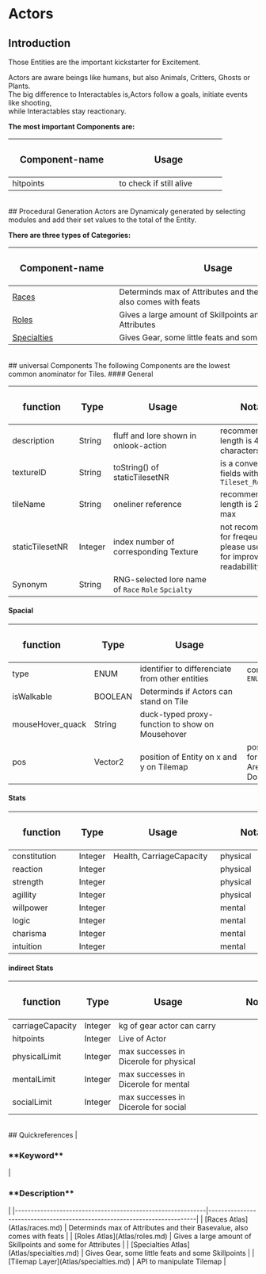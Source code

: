 # Actors



## Introduction
Those Entities are the important kickstarter for Excitement.

Actors are aware beings like humans, but also Animals, Critters, Ghosts or Plants.  
The big difference to Interactables is,Actors follow a goals, initiate events like shooting,  
while Interactables stay reactionary.    
  
**The most important Components are:**  

| <h3 style="width:200px"> **Component-name** </h3>          | <h3 style="width:200px"> **Usage** </h3>           |  
|------------------------------------------------------------|----------------------------------------------------|  
| hitpoints                                                  | to check if still alive                            |    





<br>
## Procedural Generation
Actors are Dynamicaly generated by selecting modules and add their set values to the total of the Entity.  
  
**There are three types of Categories:**
  
| <h3 style="width:200px"> **Component-name** </h3>          | <h3 style="width:400px"> **Usage** </h3>                                 |  
|------------------------------------------------------------|--------------------------------------------------------------------------|  
| [Races](Atlas/races.md)                                    | Determinds max of Attributes and their Basevalue, also comes with feats  |    
| [Roles](Atlas/roles.md)                                    | Gives a large amount of Skillpoints and some for Attributes              |  
| [Specialties](Atlas/specialties.md)                        | Gives Gear, some little feats and some Skillpoints                       |  




<br>  
## universal Components
The following Components are the lowest common anominator for Tiles.
#### General

| <h3 style="width:119px"> **function** </h3> | <h3>**Type**</h3> | <h3 style="width:200px"> **Usage** </h3> | <h3 style="width:160px"> **Notation** </h3> |  
|------------------|---------|----------------------------------------------------------|-----------------------------------------------------------------------------------------------|
| description      | String  | fluff and lore shown in onlook-action                    | recommended length is 40 characters at max                                                    |
| textureID        | String  | toString() of staticTilesetNR                            | is a convention of 3 fields with "_" as IFS:<br>  ``Tileset_Row_Collumn``                     |
| tileName         | String  | oneliner reference                                       | recommended length is 2 words at max                                                          |
| staticTilesetNR  | Integer | index number of corresponding Texture                    | not recommended for freqeunt use.   please use textureID for improved readabillity.           |  
| Synonym          | String  | RNG-selected lore name of ``Race`` ``Role`` ``Spcialty`` |                                                                                               |

#### Spacial
| <h3 style="width:119px"> **function** </h3> | <h3>**Type**</h3> | <h3 style="width:200px"> **Usage** </h3> | <h3 style="width:160px"> **Notation** </h3> |   
|------------------|---------|-------------------------------------------------|-----------------------------------------------------------------------------------------------|
| type             | ENUM    | identifier to differenciate from other entities | convention of ``ENUM.TYPES_ON_MAP.ACTOR``                                                     |
| isWalkable       | BOOLEAN | Determinds if Actors can stand on Tile          |                                                                                               |
| mouseHover_quack | String  | duck-typed proxy-function to show on Mousehover |                                                                                               |
| pos              | Vector2 | position of Entity on x and y on Tilemap        | posX and posY can be for single getter. <br>  Are Converted from Double to Integer!           |  

#### Stats
| <h3 style="width:119px"> **function** </h3> | <h3>**Type**</h3> | <h3 style="width:200px"> **Usage** </h3> | <h3 style="width:160px"> **Notation** </h3> |  
|------------------|---------|-------------------------------------------------|-----------------------------------------------------------------------------------------------|
| constitution     | Integer | Health, CarriageCapacity                        | physical                                                                                      |
| reaction         | Integer |                                                 | physical                                                                                      |
| strength         | Integer |                                                 | physical                                                                                      |
| agillity         | Integer |                                                 | physical                                                                                      |
| willpower        | Integer |                                                 | mental                                                                                        |
| logic            | Integer |                                                 | mental                                                                                        |
| charisma         | Integer |                                                 | mental                                                                                        |
| intuition        | Integer |                                                 | mental                                                                                        |

#### indirect Stats
| <h3 style="width:119px"> **function** </h3> | <h3>**Type**</h3> | <h3 style="width:200px"> **Usage** </h3> | <h3 style="width:160px"> **Notation** </h3> |  
|------------------|---------|-------------------------------------------------|-----------------------------------------------------------------------------------------------|
| carriageCapacity | Integer | kg of gear actor can carry                      |                                                                                               |
| hitpoints        | Integer | Live of Actor                                   |                                                                                               |
| physicalLimit    | Integer |max successes in Dicerole for physical           |                                                                                               |
| mentalLimit      | Integer |max successes in Dicerole for mental             |                                                                                               |
| socialLimit      | Integer |max successes in Dicerole for social             |                                                                                               |



<br>
## Quickreferences
| <h3 style="width:200px"> **Keyword** </h3>                        | <h3 style="width:200px"> **Description** </h3>   |  
|------------------------------------------------------------|--------------------------------------------------------------------------|  
| [Races Atlas](Atlas/races.md)                                    | Determinds max of Attributes and their Basevalue, also comes with feats  |    
| [Roles Atlas](Atlas/roles.md)                                    | Gives a large amount of Skillpoints and some for Attributes              |  
| [Specialties Atlas](Atlas/specialties.md)                        | Gives Gear, some little feats and some Skillpoints                       |  
| [Tilemap Layer](Atlas/specialties.md)                      | API to manipulate Tilemap                                                |  
